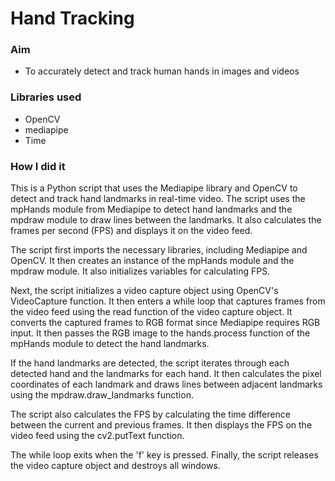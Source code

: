# Hand Tracking 
### Aim 
* To accurately detect and track human hands in images and videos

### Libraries used 
* OpenCV
* mediapipe
* Time 

### How I did it 
This is a Python script that uses the Mediapipe library and OpenCV to detect and track hand landmarks in real-time video. The script uses the mpHands module from Mediapipe to detect hand landmarks and the mpdraw module to draw lines between the landmarks. It also calculates the frames per second (FPS) and displays it on the video feed.

The script first imports the necessary libraries, including Mediapipe and OpenCV. It then creates an instance of the mpHands module and the mpdraw module. It also initializes variables for calculating FPS.

Next, the script initializes a video capture object using OpenCV's VideoCapture function. It then enters a while loop that captures frames from the video feed using the read function of the video capture object. It converts the captured frames to RGB format since Mediapipe requires RGB input. It then passes the RGB image to the hands.process function of the mpHands module to detect the hand landmarks.

If the hand landmarks are detected, the script iterates through each detected hand and the landmarks for each hand. It then calculates the pixel coordinates of each landmark and draws lines between adjacent landmarks using the mpdraw.draw_landmarks function.

The script also calculates the FPS by calculating the time difference between the current and previous frames. It then displays the FPS on the video feed using the cv2.putText function.

The while loop exits when the 'f' key is pressed. Finally, the script releases the video capture object and destroys all windows.